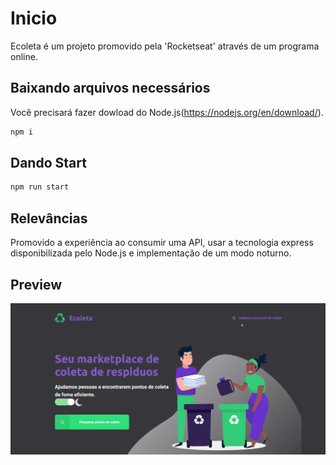 #   Inicio

Ecoleta é um projeto promovido pela 'Rocketseat' através de um programa online.

## Baixando arquivos necessários

Você precisará fazer dowload do Node.js(https://nodejs.org/en/download/).

```bash
npm i
```

## Dando Start

```python
npm run start
```

## Relevâncias
Promovido a experiência ao consumir uma API, usar a tecnologia express disponibilizada pelo Node.js e implementação de um modo noturno.

## Preview
![](ecoleta.png)
